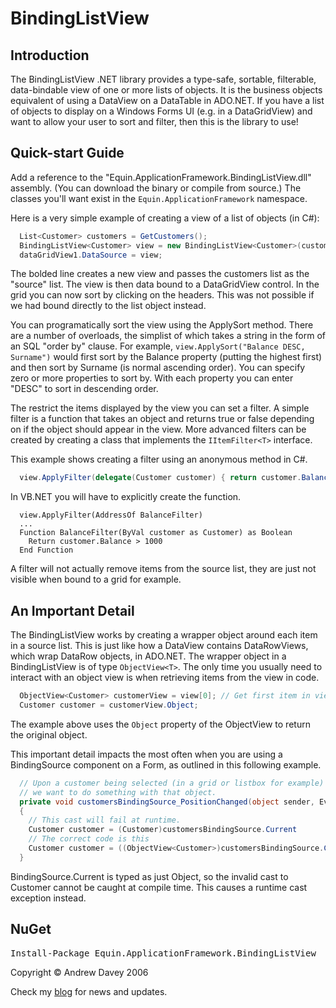 # BindingListView

## Introduction

The BindingListView .NET library provides a type-safe, sortable, filterable,
  data-bindable view of one or more lists of objects. It is the business objects
  equivalent of using a DataView on a DataTable in ADO.NET. If you have a list of objects
  to display on a Windows Forms UI (e.g. in a DataGridView) and want to allow your user
  to sort and filter, then this is the library to use!

## Quick-start Guide

Add a reference to the "Equin.ApplicationFramework.BindingListView.dll" assembly.
  (You can download the binary or compile from source.) The classes you'll want exist in
  the `Equin.ApplicationFramework` namespace.

Here is a very simple example of creating a view of a list of objects (in C#):

```csharp
  List<Customer> customers = GetCustomers();
  BindingListView<Customer> view = new BindingListView<Customer>(customers);
  dataGridView1.DataSource = view;
```

The bolded line creates a new view and passes the customers list as the "source"
  list. The view is then data bound to a DataGridView control. In the grid you can now
  sort by clicking on the headers. This was not possible if we had bound directly to the
  list object instead.

You can programatically sort the view using the ApplySort method. There are a number
  of overloads, the simplist of which takes a string in the form of an SQL "order by"
  clause. For example, `view.ApplySort("Balance DESC, Surname")` would first
  sort by the Balance property (putting the highest first) and then sort by Surname (is
  normal ascending order). You can specify zero or more properties to sort by. With each
  property you can enter "DESC" to sort in descending order.

The restrict the items displayed by the view you can set a filter. A simple filter
  is a function that takes an object and returns true or false depending on if the object
  should appear in the view. More advanced filters can be created by creating a class
  that implements the `IItemFilter<T>` interface.

  This example shows creating a filter using an anonymous method in C#.

```csharp
  view.ApplyFilter(delegate(Customer customer) { return customer.Balance > 1000; });
```

In VB.NET you will have to explicitly create the function.

```vbnet
  view.ApplyFilter(AddressOf BalanceFilter)
  ...
  Function BalanceFilter(ByVal customer as Customer) as Boolean
    Return customer.Balance > 1000
  End Function
```

A filter will not actually remove items from the source list, they are just not
  visible when bound to a grid for example.

## An Important Detail

The BindingListView works by creating a wrapper object around each item in a source
  list. This is just like how a DataView contains DataRowViews, which wrap DataRow
  objects, in ADO.NET. The wrapper object in a BindingListView is of type
  `ObjectView<T>`. The only time you usually need to interact with an
  object view is when retrieving items from the view in code.

```csharp
  ObjectView<Customer> customerView = view[0]; // Get first item in view
  Customer customer = customerView.Object;
```

The example above uses the `Object` property of the ObjectView to return the original object.

This important detail impacts the most often when you are using a BindingSource component on a Form, as outlined in this following example.

```csharp
  // Upon a customer being selected (in a grid or listbox for example)
  // we want to do something with that object.
  private void customersBindingSource_PositionChanged(object sender, EventArgs e)
  {
    // This cast will fail at runtime.
    Customer customer = (Customer)customersBindingSource.Current
    // The correct code is this
    Customer customer = ((ObjectView<Customer>)customersBindingSource.Current).Object
  }
```

BindingSource.Current is typed as just Object, so the invalid cast to Customer cannot be caught at compile time. This causes a runtime cast exception instead.

## NuGet

<pre>Install-Package Equin.ApplicationFramework.BindingListView</pre>

Copyright &copy; Andrew Davey 2006

Check my [blog](http://blogs.warwick.ac.uk/andrewdavey) for news and updates.
